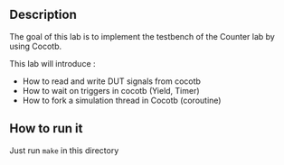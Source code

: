## Description
The goal of this lab is to implement the testbench of the Counter lab by using Cocotb. 

This lab will introduce :

- How to read and write DUT signals from cocotb
- How to wait on triggers in cocotb (Yield, Timer)
- How to fork a simulation thread in Cocotb (coroutine)

## How to run it
Just run `make` in this directory